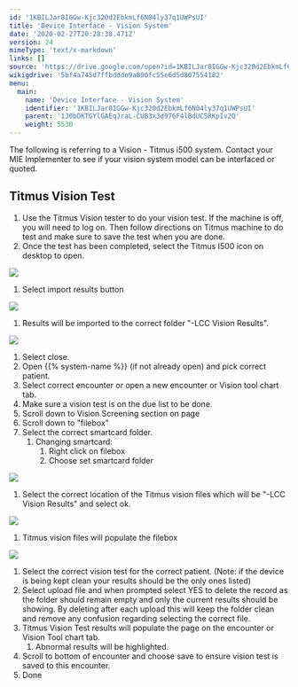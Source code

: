 ```yaml
---
id: '1KBILJar8IGGw-Kjc320d2EbkmLf6N04ly37q1UWPsUI'
title: 'Device Interface - Vision System'
date: '2020-02-27T20:28:38.471Z'
version: 24
mimeType: 'text/x-markdown'
links: []
source: 'https://drive.google.com/open?id=1KBILJar8IGGw-Kjc320d2EbkmLf6N04ly37q1UWPsUI'
wikigdrive: '5bf4a745d7ffbddde9a890fc55e6d5d807554182'
menu:
  main:
    name: 'Device Interface - Vision System'
    identifier: '1KBILJar8IGGw-Kjc320d2EbkmLf6N04ly37q1UWPsUI'
    parent: '1J0bDKTGYlGAEqJraL-CUB3x3d976F4lBdUCSRKpIv2Q'
    weight: 5530
---
```

The following is referring to a Vision - Titmus i500 system. Contact your MIE Implementer to see if your vision system model can be interfaced or quoted.
  
## Titmus Vision Test  

1. Use the Titmus Vision tester to do your vision test. If the machine is off, you will need to log on. Then follow directions on Titmus machine to do test and make sure to save the test when you are done.
2. Once the test has been completed, select the Titmus I500 icon on desktop to open.
  
![](../device-interface-vision-system.assets/100000000000003F0000003351876C0195D602C2.png)  

1. Select import results button
  
![](../device-interface-vision-system.assets/1000000000000201000000D059933DC9650B2B1C.png)  

1. Results will be imported to the correct folder "-LCC Vision Results".
  
![](../device-interface-vision-system.assets/10000000000001FB000000CC949AED50BCDD3AE2.png)  

1. Select close.
2. Open {{% system-name %}} (if not already open) and pick correct patient.
3. Select correct encounter or open a new encounter or Vision tool chart tab.
4. Make sure a vision test is on the due list to be done.
5. Scroll down to Vision Screening section on page
6. Scroll down to "filebox"
7. Select the correct smartcard folder.
   1. Changing smartcard:
      1. Right click on filebox
      2. Choose set smartcard folder
  
![](../device-interface-vision-system.assets/10000000000000B600000104C4F84B3EB8F0AEB1.png)  

1. Select the correct location of the Titmus vision files which will be "-LCC Vision Results" and select ok.
  
![](../device-interface-vision-system.assets/100000000000014300000148CC459B28F94A7A84.png)  

1. Titmus vision files will populate the filebox
  
![](../device-interface-vision-system.assets/10000000000002A3000000EBB48DEB3B2E7D3216.png)  

1. Select the correct vision test for the correct patient. (Note: if the device is being kept clean your results should be the only ones listed)
2. Select upload file and when prompted select YES to delete the record as the folder should remain empty and only the current results should be showing. By deleting after each upload this will keep the folder clean and remove any confusion regarding selecting the correct file.
3. Titmus Vision Test results will populate the page on the encounter or Vision Tool chart tab.
   1. Abnormal results will be highlighted.
1. Scroll to bottom of encounter and choose save to ensure vision test is saved to this encounter.
2. Done
